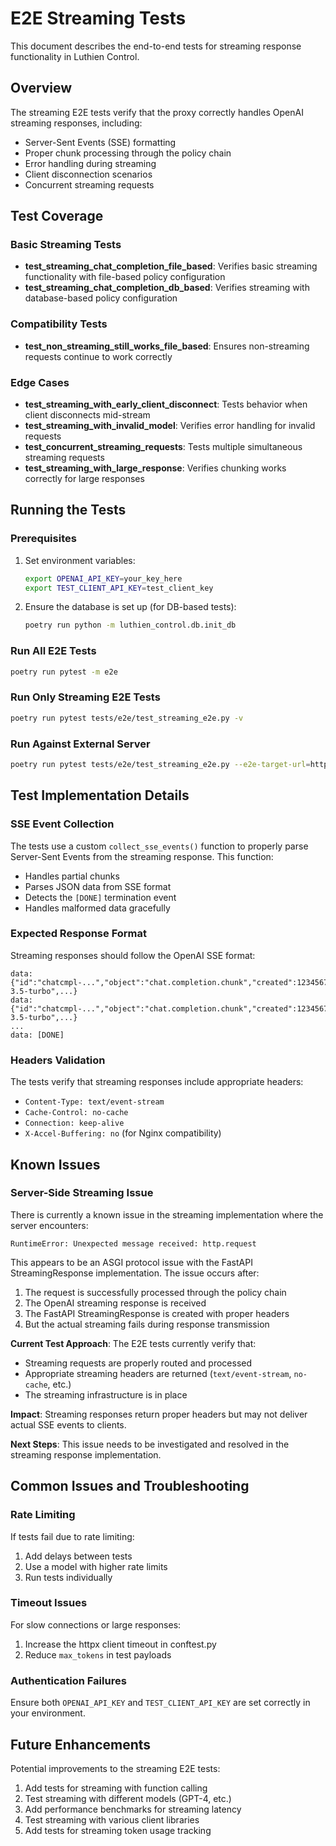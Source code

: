 # E2E Streaming Tests

This document describes the end-to-end tests for streaming response functionality in Luthien Control.

## Overview

The streaming E2E tests verify that the proxy correctly handles OpenAI streaming responses, including:
- Server-Sent Events (SSE) formatting
- Proper chunk processing through the policy chain
- Error handling during streaming
- Client disconnection scenarios
- Concurrent streaming requests

## Test Coverage

### Basic Streaming Tests
- **test_streaming_chat_completion_file_based**: Verifies basic streaming functionality with file-based policy configuration
- **test_streaming_chat_completion_db_based**: Verifies streaming with database-based policy configuration

### Compatibility Tests
- **test_non_streaming_still_works_file_based**: Ensures non-streaming requests continue to work correctly

### Edge Cases
- **test_streaming_with_early_client_disconnect**: Tests behavior when client disconnects mid-stream
- **test_streaming_with_invalid_model**: Verifies error handling for invalid requests
- **test_concurrent_streaming_requests**: Tests multiple simultaneous streaming requests
- **test_streaming_with_large_response**: Verifies chunking works correctly for large responses

## Running the Tests

### Prerequisites
1. Set environment variables:
   ```bash
   export OPENAI_API_KEY=your_key_here
   export TEST_CLIENT_API_KEY=test_client_key
   ```

2. Ensure the database is set up (for DB-based tests):
   ```bash
   poetry run python -m luthien_control.db.init_db
   ```

### Run All E2E Tests
```bash
poetry run pytest -m e2e
```

### Run Only Streaming E2E Tests
```bash
poetry run pytest tests/e2e/test_streaming_e2e.py -v
```

### Run Against External Server
```bash
poetry run pytest tests/e2e/test_streaming_e2e.py --e2e-target-url=https://your-server.com -v
```

## Test Implementation Details

### SSE Event Collection
The tests use a custom `collect_sse_events()` function to properly parse Server-Sent Events from the streaming response. This function:
- Handles partial chunks
- Parses JSON data from SSE format
- Detects the `[DONE]` termination event
- Handles malformed data gracefully

### Expected Response Format
Streaming responses should follow the OpenAI SSE format:
```
data: {"id":"chatcmpl-...","object":"chat.completion.chunk","created":1234567890,"model":"gpt-3.5-turbo",...}
data: {"id":"chatcmpl-...","object":"chat.completion.chunk","created":1234567890,"model":"gpt-3.5-turbo",...}
...
data: [DONE]
```

### Headers Validation
The tests verify that streaming responses include appropriate headers:
- `Content-Type: text/event-stream`
- `Cache-Control: no-cache`
- `Connection: keep-alive`
- `X-Accel-Buffering: no` (for Nginx compatibility)

## Known Issues

### Server-Side Streaming Issue
There is currently a known issue in the streaming implementation where the server encounters:
```
RuntimeError: Unexpected message received: http.request
```

This appears to be an ASGI protocol issue with the FastAPI StreamingResponse implementation. The issue occurs after:
1. The request is successfully processed through the policy chain
2. The OpenAI streaming response is received
3. The FastAPI StreamingResponse is created with proper headers
4. But the actual streaming fails during response transmission

**Current Test Approach**: The E2E tests currently verify that:
- Streaming requests are properly routed and processed
- Appropriate streaming headers are returned (`text/event-stream`, `no-cache`, etc.)
- The streaming infrastructure is in place

**Impact**: Streaming responses return proper headers but may not deliver actual SSE events to clients.

**Next Steps**: This issue needs to be investigated and resolved in the streaming response implementation.

## Common Issues and Troubleshooting

### Rate Limiting
If tests fail due to rate limiting:
1. Add delays between tests
2. Use a model with higher rate limits
3. Run tests individually

### Timeout Issues
For slow connections or large responses:
1. Increase the httpx client timeout in conftest.py
2. Reduce `max_tokens` in test payloads

### Authentication Failures
Ensure both `OPENAI_API_KEY` and `TEST_CLIENT_API_KEY` are set correctly in your environment.

## Future Enhancements

Potential improvements to the streaming E2E tests:
1. Add tests for streaming with function calling
2. Test streaming with different models (GPT-4, etc.)
3. Add performance benchmarks for streaming latency
4. Test streaming with various client libraries
5. Add tests for streaming token usage tracking